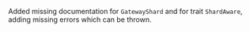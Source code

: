 Added missing documentation for `GatewayShard` and for trait `ShardAware`, adding missing errors which can be thrown.
```
